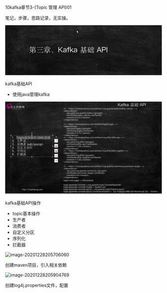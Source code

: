 10kafka章节3-(Topic 管理 API)01



笔记，步骤，思路记录，无实操。



![image-20201228205126743](../image/image-20201228205126743.png)

kafka基础API

* 使用java管理kafka



![image-20201228205243746](../image/image-20201228205243746.png)



kafka基础API操作

* topic基本操作
* 生产者
* 消费者
* 自定义分区
* 序列化
* 拦截器



![image-20201228205706060](D:\data\IdeaProjects-2020.11.07\SystematicLearning\LearningNotes\03.kafka\image\image-20201228205706060.png)

创建maven项目，引入相关依赖

![image-20201228205904769](D:\data\IdeaProjects-2020.11.07\SystematicLearning\LearningNotes\03.kafka\image\image-20201228205904769.png)

创建log4j.properties文件，配置



